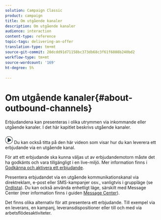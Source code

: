 ```yaml
---
solution: Campaign Classic
product: campaign
title: Om utgående kanaler
description: Om utgående kanaler
audience: interaction
content-type: reference
topic-tags: delivering-an-offer
translation-type: tm+mt
source-git-commit: 20dcdd91d71158bc373db68c3f61f6808b240bd2
workflow-type: tm+mt
source-wordcount: '169'
ht-degree: 5%

---
```



# Om utgående kanaler{#about-outbound-channels}

Erbjudandena kan presenteras i olika utrymmen via inkommande eller utgående kanaler. I det här kapitlet beskrivs utgående kanaler.

![](assets/do-not-localize/how-to-video.png) Du kan också titta på den här  [](https://helpx.adobe.com/campaign/classic/how-to/deliver-an-offer-on-outbound-channel-in-acv6.html?playlist=/ccx/v1/collection/product/campaign/classic/segment/digital-marketers/explevel/intermediate/applaunch/get-started/collection.ccx.js&amp;ref=helpx.adobe.com) videon som visar hur du kan leverera ett erbjudande via en utgående kanal.

För att ett erbjudande ska kunna väljas ut av erbjudandemotorn måste det ha godkänts och vara tillgängligt i en live-miljö. Mer information finns i [Godkänna och aktivera ett erbjudande](../../interaction/using/approving-and-activating-an-offer.md).

Presentera erbjudandet via en utgående kommunikationskanal via direktreklam, e-post eller SMS-kampanjer osv., vanligtvis i gruppläge (se [Ordlista](../../interaction/using/glossary.md)). Du kan också använda enhetligt läge, särskilt med Message Center (mer information finns i guiden [Message Center](../../message-center/using/about-transactional-messaging.md)).

Det finns olika alternativ för att presentera ett erbjudande. Till exempel via en leverans, en kampanj, leveransdispositioner eller till och med via arbetsflödesaktiviteter.
